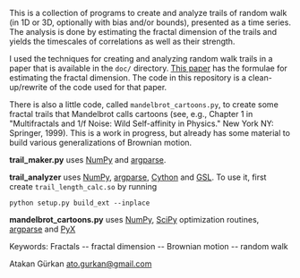 This is a collection of programs to create and analyze trails of random
walk (in 1D or 3D, optionally with bias and/or bounds), presented as a
time series. The analysis is done by estimating the fractal dimension
of the trails and yields the timescales of correlations as well as
their strength.

I used the techniques for creating and analyzing random walk trails
in a paper that is available in the `doc/` directory.
[This paper](http://arxiv.org/abs/1011.5226) has the formulae for
estimating the fractal dimension. The code in this repository is a
clean-up/rewrite of the code used for that paper.

There is also a little code, called `mandelbrot_cartoons.py`, to create
some fractal trails that Mandelbrot calls cartoons (see, e.g., Chapter
1 in "Multifractals and 1/f Noise: Wild Self-affinity in Physics." New
York NY: Springer, 1999). This is a work in progress, but already
has some material to build various generalizations of Brownian motion.

**trail_maker.py** uses [NumPy](http://numpy.scipy.org/) and
[argparse](http://code.google.com/p/argparse/).

**trail_analyzer** uses [NumPy](http://numpy.scipy.org/),
[argparse](http://code.google.com/p/argparse/),
[Cython](http://cython.org/) and [GSL](http://www.gnu.org/software/gsl/).
To use it, first create `trail_length_calc.so` by running

`python setup.py build_ext --inplace`

**mandelbrot_cartoons.py** uses [NumPy](http://numpy.scipy.org/),
[SciPy](http://www.scipy.org/) optimization routines, 
[argparse](http://code.google.com/p/argparse/) and
[PyX](http://pyx.sourceforge.net/)

Keywords: Fractals -- fractal dimension -- Brownian motion --
random walk

Atakan Gürkan <ato.gurkan@gmail.com>
